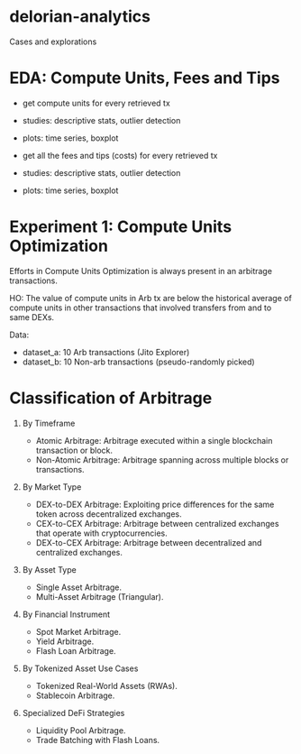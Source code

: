 # delorian-analytics

Cases and explorations 

# EDA: Compute Units, Fees and Tips

- get compute units for every retrieved tx
- studies: descriptive stats, outlier detection
- plots: time series, boxplot

- get all the fees and tips (costs) for every retrieved tx
- studies: descriptive stats, outlier detection
- plots: time series, boxplot

# Experiment 1: Compute Units Optimization

Efforts in Compute Units Optimization is always present in an arbitrage transactions.

HO: The value of compute units in Arb tx are below the historical average of 
compute units in other transactions that involved transfers from and to same DEXs.

Data:

- dataset_a: 10 Arb transactions (Jito Explorer)
- dataset_b: 10 Non-arb transactions (pseudo-randomly picked)

# Classification of Arbitrage

1. By Timeframe
    - Atomic Arbitrage: Arbitrage executed within a single blockchain transaction or block.
    - Non-Atomic Arbitrage: Arbitrage spanning across multiple blocks or transactions.

2. By Market Type
    - DEX-to-DEX Arbitrage: Exploiting price differences for the same token across decentralized exchanges.
    - CEX-to-CEX Arbitrage: Arbitrage between centralized exchanges that operate with cryptocurrencies.
    - DEX-to-CEX Arbitrage: Arbitrage between decentralized and centralized exchanges.

3. By Asset Type
    - Single Asset Arbitrage.
    - Multi-Asset Arbitrage (Triangular).

4. By Financial Instrument
    - Spot Market Arbitrage.
    - Yield Arbitrage.
    - Flash Loan Arbitrage.

5. By Tokenized Asset Use Cases
    - Tokenized Real-World Assets (RWAs).
    - Stablecoin Arbitrage.

6. Specialized DeFi Strategies
    - Liquidity Pool Arbitrage.
    - Trade Batching with Flash Loans.


